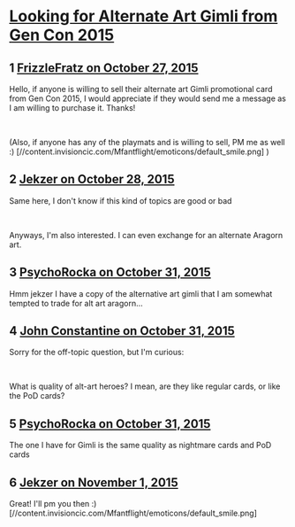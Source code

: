 # [Looking for Alternate Art Gimli from Gen Con 2015](https://community.fantasyflightgames.com/topic/192260-looking-for-alternate-art-gimli-from-gen-con-2015/)

## 1 [FrizzleFratz on October 27, 2015](https://community.fantasyflightgames.com/topic/192260-looking-for-alternate-art-gimli-from-gen-con-2015/?do=findComment&comment=1867268)

Hello, if anyone is willing to sell their alternate art Gimli promotional card from Gen Con 2015, I would appreciate if they would send me a message as I am willing to purchase it. Thanks!

 

(Also, if anyone has any of the playmats and is willing to sell, PM me as well :) [//content.invisioncic.com/Mfantflight/emoticons/default_smile.png] )

## 2 [Jekzer on October 28, 2015](https://community.fantasyflightgames.com/topic/192260-looking-for-alternate-art-gimli-from-gen-con-2015/?do=findComment&comment=1867806)

Same here, I don't know if this kind of topics are good or bad

 

Anyways, I'm also interested. I can even exchange for an alternate Aragorn art.

## 3 [PsychoRocka on October 31, 2015](https://community.fantasyflightgames.com/topic/192260-looking-for-alternate-art-gimli-from-gen-con-2015/?do=findComment&comment=1872940)

Hmm jekzer I have a copy of the alternative art gimli that I am somewhat tempted to trade for alt art aragorn...

## 4 [John Constantine on October 31, 2015](https://community.fantasyflightgames.com/topic/192260-looking-for-alternate-art-gimli-from-gen-con-2015/?do=findComment&comment=1872942)

Sorry for the off-topic question, but I'm curious:

 

What is quality of alt-art heroes? I mean, are they like regular cards, or like the PoD cards?

## 5 [PsychoRocka on October 31, 2015](https://community.fantasyflightgames.com/topic/192260-looking-for-alternate-art-gimli-from-gen-con-2015/?do=findComment&comment=1872943)

The one I have for Gimli is the same quality as nightmare cards and PoD cards

## 6 [Jekzer on November 1, 2015](https://community.fantasyflightgames.com/topic/192260-looking-for-alternate-art-gimli-from-gen-con-2015/?do=findComment&comment=1873849)

Great! I'll pm you then :) [//content.invisioncic.com/Mfantflight/emoticons/default_smile.png]

